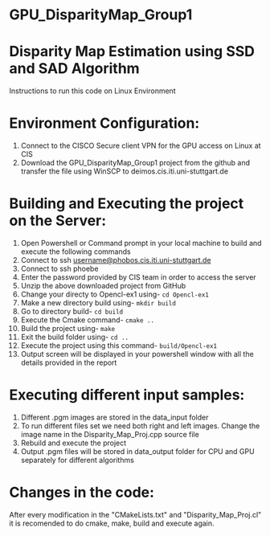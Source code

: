 # GPU_DisparityMap_Group1
# Disparity Map Estimation using SSD and SAD Algorithm
Instructions to run this code on Linux Environment

# Environment Configuration:
1. Connect to the CISCO Secure client VPN for the GPU access on Linux at CIS
2. Download the GPU_DisparityMap_Group1 project from the github and transfer the file using WinSCP to deimos.cis.iti.uni-stuttgart.de

# Building and Executing the project on the Server:
1. Open Powershell or Command prompt in your local machine to build and execute the following commands
2. Connect to ssh username@phobos.cis.iti.uni-stuttgart.de
3. Connect to ssh phoebe
4. Enter the password provided by CIS team in order to access the server
5. Unzip the above downloaded project from GitHub
6. Change your directy to Opencl-ex1 using- `cd Opencl-ex1`
7. Make a new directory build using- `mkdir build`
8. Go to directory build- `cd build`
9. Execute the Cmake command- `cmake ..`
10. Build the project using- `make`
11. Exit the build folder using- `cd ..`
12. Execute the project using this command- `build/Opencl-ex1`
13. Output screen will be displayed in your powershell window with all the details provided in the report

# Executing different input samples:
1. Different .pgm images are stored in the data_input folder
2. To run different files set we need both right and left images. Change the image name in the Disparity_Map_Proj.cpp source file
3. Rebuild and execute the project
4. Output .pgm files will be stored in data_output folder for CPU and GPU separately for different algorithms

# Changes in the code:
After every modification in the "CMakeLists.txt" and "Disparity_Map_Proj.cl" it is recomended to do cmake, make, build and execute again.



